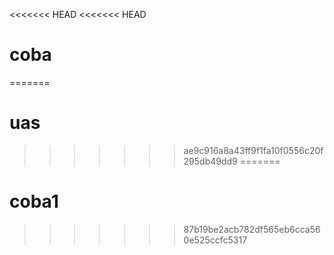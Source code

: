 <<<<<<< HEAD
<<<<<<< HEAD
# coba
=======
# uas
>>>>>>> ae9c916a8a43ff9f1fa10f0556c20f295db49dd9
=======
# coba1
>>>>>>> 87b19be2acb782df565eb6cca560e525ccfc5317

